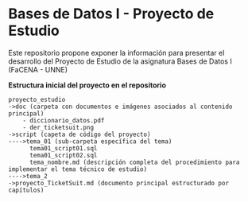 # Bases de Datos I - Proyecto de Estudio
Este repositorio propone exponer la información para presentar el desarrollo del Proyecto de Estudio de la asignatura Bases de Datos I (FaCENA - UNNE)

**Estructura inicial del proyecto en el repositorio**

    proyecto_estudio
    ->doc (carpeta con documentos e imágenes asociados al contenido principal)
		- diccionario_datos.pdf
		- der_ticketsuit.png 
    ->script (capeta de código del proyecto)
	---->tema_01 (sub-carpeta específica del tema)
		  tema01_script01.sql
		  tema01_script02.sql
		  tema_nombre.md (descripción completa del procedimiento para implementar el tema técnico de estudio)
	---->tema_2
    ->proyecto_TicketSuit.md (documento principal estructurado por capítulos)
